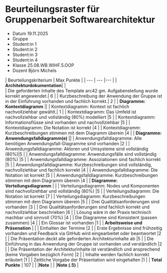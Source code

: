 # Beurteilungsraster für Gruppenarbeit Softwarearchitektur		
		
* Datum	19.11.2025
* Gruppe
* Student:in 1
* Student:in 2
* Student:in 3
* Student:in 4
* Klasse	25.08.WB.WIHF.5.OOP
* Dozent	Björn Michels	
		
| Beurteilungskriterium | Max Punkte | 
| --- | --- |--- |
| **Architekturdokumentation**| | 	
| Die geforderten Inhalte des Template arc42 gm. Aufgabenstellung wurde korrekt angewendet.|	6	| 
| Kurzbeschreibung der Anwendung der Gruppe ist in der Einführung vorhanden und fachlich korrekt.|	2	| 
| **Diagramme: Kontextdiagramm**		|| 
| Kontextdiagramm: Kontext ist fachlich nachvollziehbar gewählt.|	1	| 
| Kontextdiagramm: Das Umfeld ist nachvollziehbar und vollständig (80%) modelliert	|5	| 
| Kontextdiagramm: Informationsflüsse sind vorhanden und nachvollziehbar	|5	| 
| Kontextdiagramm: Die Notation ist korrekt	|4	| 
| Kontextdiagramm: Kurzbeschreibungen stimmen mit dem Diagramm überein	|4	| 
| **Diagramme: Anwendungsfalldiagramm(e)**		|| 
| Anwendungsfalldiagramme: Alle benötigen Anwendungsfall-Diagramme sind vorhanden	|2	| 
| Anwendungsfalldiagramme: Aktoren und Umsysteme sind vollständig (80%)|5	| 
| Anwendungsfalldiagramme: Anwendungsfälle sind vollständig (80%)	|5	| 
| Anwendungsfalldiagramme: Assoziationen sind fachlich korrekt	|5	| 
| Anwendungsfalldiagramme: Kurzbeschreibungen sind vollständig, nachvollziehbar und fachlich korrekt	|4	| 
| Anwendungsfalldiagramme: Die Notation ist korrekt	|5	| 
| Anwendungsfalldiagramme: Kurzbeschreibungen stimmen mit dem Diagramm überein	|4	| 
| **Diagramme: Verteilungsdiagramm**	|	| 
| Verteilungsdiagramm: Nodes und Komponenten sind nachvollziehbar und vollständig (80%)	|5	| 
| Verteilungsdiagramm: Die Notation ist korrekt	|7	| 
| Verteilungsdiagramm: Kurzbeschreibungen stimmen mit dem Diagramm überein	|5	| 
| Drei Qualitätsanforderungen sind vorhanden	|3	| 
| Drei Qualitätsanforderungen sind fachlich korrekt und nachvollziehbar beschrieben	|6	| 
| Lösung wäre in der Praxis technisch machbar und sinnvoll (70%)	|4	| 
| Die Diagramme sind Konsistent (passen zusammen)	|4	| 
| Ein Glossar ist vorhanden	|1	| 
| **Arbeitsweise und Präsenation**	|	| 
| Einhalten der Termine 	|2	| 
| Erste Ergebnisse sind frühzeitig vorhanden und Feedback via GitHub wird eingearbeitet oder beantwortet	|2	| 
| Die Präsentation deckt alle geforderten Architekturinhalte ab	|5	| 
| Die Einführung in das Anwendung der Gruppe ist vorhanden und verständlich	|2	| 
| Die Präsentation der Architekturinhalte ist verständlich und ansprechend (keine Vorgaben bezüglich Form)	|2	| 
| Inhalte werden fachlich korrekt erläutert	|1	| 
| Zeitliche Vorgabe der Präsentation wird eingehalten	|1	| 
| **Total Punkte** |	107	|
| 	|**Note**	|
| 	|**Note (.5)**	|
